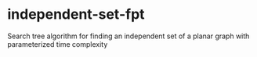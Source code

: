# independent-set-fpt
Search tree algorithm for finding an independent set of a planar graph with parameterized time complexity 
